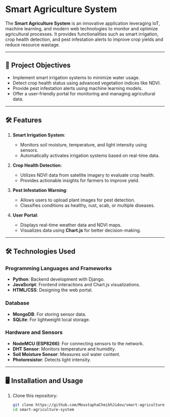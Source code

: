# Smart Agriculture System

The **Smart Agriculture System** is an innovative application leveraging IoT, machine learning, and modern web technologies to monitor and optimize agricultural processes. It provides functionalities such as smart irrigation, crop health detection, and pest infestation alerts to improve crop yields and reduce resource wastage.

---

## 📌 Project Objectives

- Implement smart irrigation systems to minimize water usage.
- Detect crop health status using advanced vegetation indices like NDVI.
- Provide pest infestation alerts using machine learning models.
- Offer a user-friendly portal for monitoring and managing agricultural data.

---

## 🛠️ Features

1. **Smart Irrigation System**:
   - Monitors soil moisture, temperature, and light intensity using sensors.
   - Automatically activates irrigation systems based on real-time data.

2. **Crop Health Detection**:
   - Utilizes NDVI data from satellite imagery to evaluate crop health.
   - Provides actionable insights for farmers to improve yield.

3. **Pest Infestation Warning**:
   - Allows users to upload plant images for pest detection.
   - Classifies conditions as healthy, rust, scab, or multiple diseases.

4. **User Portal**:
   - Displays real-time weather data and NDVI maps.
   - Visualizes data using **Chart.js** for better decision-making.

---

## 🛠️ Technologies Used

### **Programming Languages and Frameworks**
- **Python**: Backend development with Django.
- **JavaScript**: Frontend interactions and Chart.js visualizations.
- **HTML/CSS**: Designing the web portal.

### **Database**
- **MongoDB**: For storing sensor data.
- **SQLite**: For lightweight local storage.

### **Hardware and Sensors**
- **NodeMCU (ESP8266)**: For connecting sensors to the network.
- **DHT Sensor**: Monitors temperature and humidity.
- **Soil Moisture Sensor**: Measures soil water content.
- **Photoresistor**: Detects light intensity.

---

## 🖥️ Installation and Usage

1. Clone this repository:
   ```bash
   git clone https://github.com/MoustaphaCheikhJidou/smart-agriculture-system.git
   cd smart-agriculture-system
